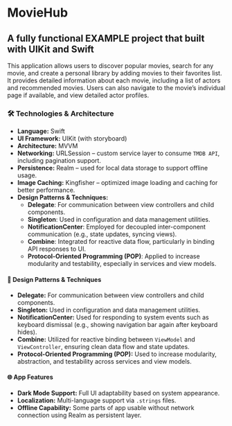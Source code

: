 # MovieHub

## A fully functional EXAMPLE project that built with UIKit and Swift
This application allows users to discover popular movies, search for any movie, and create a personal library by adding movies to their favorites list. It provides detailed information about each movie, including a list of actors and recommended movies. Users can also navigate to the movie’s individual page if available, and view detailed actor profiles.

### 🛠️ Technologies & Architecture

- **Language:** Swift
- **UI Framework:** UIKit (with storyboard)
- **Architecture:** MVVM
- **Networking:** URLSession – custom service layer to consume `TMDB API`, including pagination support.
- **Persistence:** Realm – used for local data storage to support offline usage.
- **Image Caching:** Kingfisher – optimized image loading and caching for better performance.
- **Design Patterns & Techniques:**
  - **Delegate**: For communication between view controllers and child components.
  - **Singleton**: Used in configuration and data management utilities.
  - **NotificationCenter**: Employed for decoupled inter-component communication (e.g., state updates, syncing views).
  - **Combine**: Integrated for reactive data flow, particularly in binding API responses to UI.
  - **Protocol-Oriented Programming (POP)**: Applied to increase modularity and testability, especially in services and view models.
      
#### 🧩 Design Patterns & Techniques
- **Delegate:** For communication between view controllers and child components.  
- **Singleton:** Used in configuration and data management utilities.  
- **NotificationCenter:** Used for responding to system events such as keyboard dismissal (e.g., showing navigation bar again after keyboard hides).  
- **Combine:** Utilized for reactive binding between `ViewModel` and `ViewController`, ensuring clean data flow and state updates.  
- **Protocol-Oriented Programming (POP):** Used to increase modularity, abstraction, and testability across services and view models. 

#### 🌐 App Features
- **Dark Mode Support:** Full UI adaptability based on system appearance.  
- **Localization:** Multi-language support via `.strings` files.  
- **Offline Capability:** Some parts of app usable without network connection using Realm as persistent layer.

